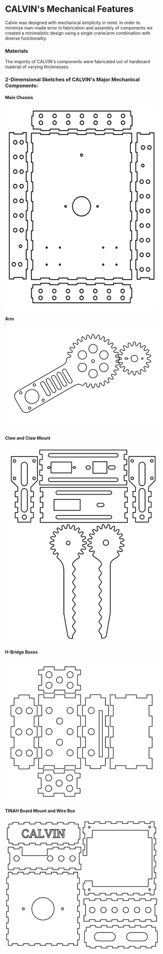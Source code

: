 CALVIN's Mechanical Features
=====
Calvin was designed with mechanical simplicity in mind. In order to minimize man-made error in fabrication and assembly of components we created a minimalistic design using a single crane/arm combination with diverse functionality. 

### Materials
The majority of CALVIN's components were fabricated out of hardboard material of varying thicknesses.

### 2-Dimensional Sketches of CALVIN's Major Mechanical Components:
#### Main Chassis

<img src="https://github.com/KeenanMcConkey/CALVIN/blob/master/images/Robot_Drawing_CHASSIS.PNG"  width="537" height="667" align="middle" />

#### Arm

![Arm](images/ROBOT_Drawing_ARM.PNG)

#### Claw and Claw Mount

![Claw](images/Robot_Drawing_CLAW.PNG)

#### H-Bridge Boxes

![H-Bridge Boxes](images/Robot_Drawing_H-BOX.PNG)

#### TINAH Board Mount and Wire Box

![TINAH Mount/Wire Box](images/Robot_Drawing_TINAHBOX.PNG)
